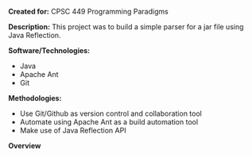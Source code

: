 **Created for:** CPSC 449 Programming Paradigms

**Description:** This project was to build a simple parser for a jar file using Java Reflection.

**Software/Technologies:**
- Java
- Apache Ant
- Git

**Methodologies:**
- Use Git/Github as version control and collaboration tool
- Automate using Apache Ant as a build automation tool
- Make use of Java Reflection API

**Overview**

